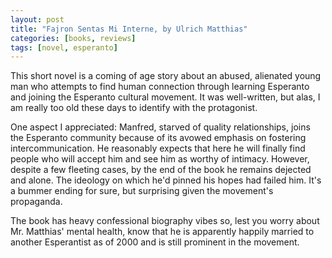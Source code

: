 ```yaml
---
layout: post
title: "Fajron Sentas Mi Interne, by Ulrich Matthias"
categories: [books, reviews]
tags: [novel, esperanto]
---
```

This short novel is a coming of age story about an abused, alienated young man who attempts to find human connection through learning Esperanto and joining the Esperanto cultural movement. It was well-written, but alas, I am really too old these days to identify with the protagonist.

One aspect I appreciated: Manfred, starved of quality relationships, joins the Esperanto community because of its avowed emphasis on fostering intercommunication. He reasonably expects that here he will finally find people who will accept him and see him as worthy of intimacy. However, despite a few fleeting cases, by the end of the book he remains dejected and alone. The ideology on which he'd pinned his hopes had failed him. It's a bummer ending for sure, but surprising given the movement's propaganda.

The book has heavy confessional biography vibes so, lest you worry about Mr. Matthias' mental health, know that he is apparently happily married to another Esperantist as of 2000 and is still prominent in the movement.
